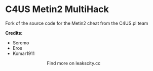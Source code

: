 # C4US Metin2 MultiHack
Fork of the source code for the Metin2 cheat from the C4US.pl team

**Credits:**

 - Seremo
 - Eros
 - Komar1911

 
 
 
  
   
    
     
      
       
        
         
          
Find more on leakscity.cc
